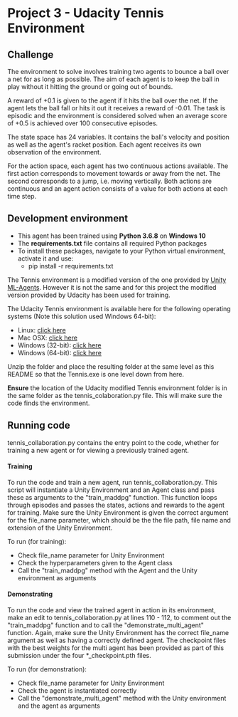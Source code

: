 # Project 3 - Udacity Tennis Environment
## Challenge
The environment to solve involves training two agents to bounce a ball over a net for as long as possible. The aim of 
each agent is to keep the ball in play without it hitting the ground or going out of bounds.

A reward of +0.1 is given to the agent if it hits the ball over the net. If the agent lets the ball fall or hits it 
out it receives a reward of -0.01. The task is episodic and the environment is considered solved 
when an average score of +0.5 is achieved over 100 consecutive episodes.

The state space has 24 variables. It contains the ball's velocity and position as well as the agent's racket position.
Each agent receives its own observation of the environment.

For the action space, each agent has two continuous actions available. The first action corresponds to movement towards 
or away from the net. The second corresponds to a jump, i.e. moving vertically. Both actions are continuous and an 
agent action consists of a value for both actions at each time step.

## Development environment
+ This agent has been trained using __Python 3.6.8__ on __Windows 10__
+ The __requirements.txt__ file contains all required Python packages
+ To install these packages, navigate to your Python virtual 
environment, activate it and use: 
     - pip install -r requirements.txt 

The Tennis environment is a modified version of the one 
provided by [Unity ML-Agents](https://github.com/Unity-Technologies/ml-agents/blob/master/docs/Learning-Environment-Examples.md#tennis). 
However it is not the same and for this project the modified version 
provided by Udacity has been used for training.

The Udacity Tennis environment is available here for the following operating systems 
(Note this solution used Windows 64-bit):
- Linux: [click here](https://s3-us-west-1.amazonaws.com/udacity-drlnd/P3/Tennis/Tennis_Linux.zip)
- Mac OSX: [click here](https://s3-us-west-1.amazonaws.com/udacity-drlnd/P3/Tennis/Tennis.app.zip)
- Windows (32-bit): [click here](https://s3-us-west-1.amazonaws.com/udacity-drlnd/P3/Tennis/Tennis_Windows_x86.zip)
- Windows (64-bit): [click here](https://s3-us-west-1.amazonaws.com/udacity-drlnd/P3/Tennis/Tennis_Windows_x86_64.zip)

Unzip the folder and place the resulting folder at the same level as this README so that the Tennis.exe is one level 
down from here.

__Ensure__ the location of the Udacity modified Tennis 
environment folder is in the same folder as the tennis_colaboration.py 
file. This will make sure the code finds the environment.

## Running code
tennis_collaboration.py contains the entry point to the code, whether for 
training a new agent or for viewing a previously trained agent.
#### Training
To run the code and train a new agent, run tennis_collaboration.py. This script 
will instantiate a Unity Environment and an Agent class and pass these as 
arguments to the "train_maddpg" function. This function loops through episodes 
and passes the states, actions and rewards to the agent for training. 
Make sure the Unity Environment is given the correct argument for the 
file_name parameter, which should be the the file path, file name and 
extension of the Unity Environment.

To run (for training):
* Check file_name parameter for Unity Environment
* Check the hyperparameters given to the Agent class
* Call the "train_maddpg" method with the Agent and the Unity environment as 
arguments
#### Demonstrating
To run the code and view the trained agent in action in its environment, 
make an edit to tennis_collaboration.py at lines 110 - 112, to comment out the 
"train_maddpg" function and to call the "demonstrate_multi_agent" function. Again, 
make sure the Unity Environment has the correct file_name argument as well as having a 
correctly defined agent. The checkpoint files with the best 
weights for the multi agent has been provided as part of this submission under the four *_checkpoint.pth files.

To run (for demonstration):
* Check file_name parameter for Unity Environment
* Check the agent is instantiated correctly
* Call the "demonstrate_multi_agent" method with the Unity environment and the 
agent as arguments
